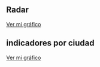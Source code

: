 ## Radar 
[Ver mi gráfico](https://alexaraica.github.io/prueba/radar.html)

## indicadores por ciudad
[Ver mi gráfico](https://alexaraica.github.io/prueba/indicadores_por_ciudad.html)




